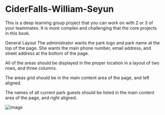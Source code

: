 # CiderFalls-William-Seyun
This is a deep learning group project that you can work on with 2 or 3 of your teammates. It is more complex and challenging that the core projects in this book.

General Layout
The administrator wants the park logo and park name at the top of the page. She wants the main phone number, email address, and street address at the bottom of the page.

All of the areas should be displayed in the proper location in a layout of two rows, and three columns.

The areas grid should be in the main content area of the page, and left aligned.

The names of all current park guests should be listed in the main content area of the page, and right aligned.



![image](https://github.com/SeyunChung/CiderFalls-group-project/assets/119281933/1f3db309-23d8-4018-be60-883a8ad73a34)
